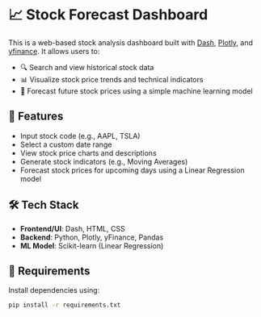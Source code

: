 # 📈 Stock Forecast Dashboard

This is a web-based stock analysis dashboard built with [Dash](https://dash.plotly.com/), [Plotly](https://plotly.com/), and [yfinance](https://pypi.org/project/yfinance/). It allows users to:

- 🔍 Search and view historical stock data
- 📊 Visualize stock price trends and technical indicators
- 🔮 Forecast future stock prices using a simple machine learning model

## 🚀 Features

- Input stock code (e.g., AAPL, TSLA)
- Select a custom date range
- View stock price charts and descriptions
- Generate stock indicators (e.g., Moving Averages)
- Forecast stock prices for upcoming days using a Linear Regression model

## 🛠 Tech Stack

- **Frontend/UI**: Dash, HTML, CSS
- **Backend**: Python, Plotly, yFinance, Pandas
- **ML Model**: Scikit-learn (Linear Regression)

## 🧪 Requirements

Install dependencies using:

```bash
pip install -r requirements.txt
